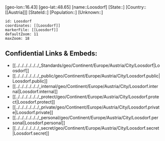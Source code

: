 ﻿---
location: [48.65,16.43]
mapzoom: [7,12] 
mapmarker: city 
type: City
tags:
- geo/City


SpocWebEntityId: 32089
isDeleted: false
confidential: public

---
[geo-lon::16.43]
[geo-lat::48.65]
[name::Loosdorf]
[State::]
[Country::[[Austria]]]
[StateId::]
[Population::]
[Unknown::]


```leaflet
id: Loosdorf
coordinates: [[Loosdorf]]
markerFile: [[Loosdorf]]
defaultZoom: 11 
maxZoom: 18
```


## Confidential Links & Embeds: 
- [[../../../../../../_Standards/geo/Continent/Europe/Austria/City/Loosdorf|Loosdorf]] 
- [[../../../../../../_public/geo/Continent/Europe/Austria/City/Loosdorf.public|Loosdorf.public]] 
- [[../../../../../../_internal/geo/Continent/Europe/Austria/City/Loosdorf.internal|Loosdorf.internal]] 
- [[../../../../../../_protect/geo/Continent/Europe/Austria/City/Loosdorf.protect|Loosdorf.protect]] 
- [[../../../../../../_private/geo/Continent/Europe/Austria/City/Loosdorf.private|Loosdorf.private]] 
- [[../../../../../../_personal/geo/Continent/Europe/Austria/City/Loosdorf.personal|Loosdorf.personal]] 
- [[../../../../../../_secret/geo/Continent/Europe/Austria/City/Loosdorf.secret|Loosdorf.secret]] 
